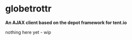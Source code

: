 globetrottr
===========

**An AJAX client based on the depot framework for tent.io**

nothing here yet - wip
